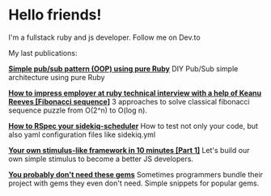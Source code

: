 # Hello friends!

I'm a fullstack ruby and js developer. Follow me on Dev.to

My last publications:

__[Simple pub/sub pattern (OOP) using pure Ruby](https://dev.to/pashagray/simple-pub-sub-pattern-oop-using-pure-ruby-49eh)__
DIY Pub/Sub simple architecture using pure Ruby

__[How to impress employer at ruby technical interview with a help of Keanu Reeves [Fibonacci sequence]](https://dev.to/pashagray/how-to-impress-employer-at-ruby-technical-interview-with-a-help-of-keanu-reeves-fibonacci-sequence-3m47)__
3 approaches to solve classical fibonacci sequence puzzle from O(2^n) to O(log n).

__[How to RSpec your sidekiq-scheduler](https://dev.to/pashagray/how-to-rspec-your-sidekiq-scheduler-5hgo)__
How to test not only your code, but also yaml configuration files like sidekiq.yml

__[Your own stimulus-like framework in 10 minutes [Part 1]](https://dev.to/pashagray/your-own-stimulus-like-framework-part-1-55b2)__
Let's build our own simple stimulus to become a better JS developers.

__[You probably don't need these gems](https://dev.to/pashagray/you-probably-don-t-need-these-gems-2f9)__
Sometimes programmers bundle their project with gems they even don't need. Simple snippets for popular gems.




